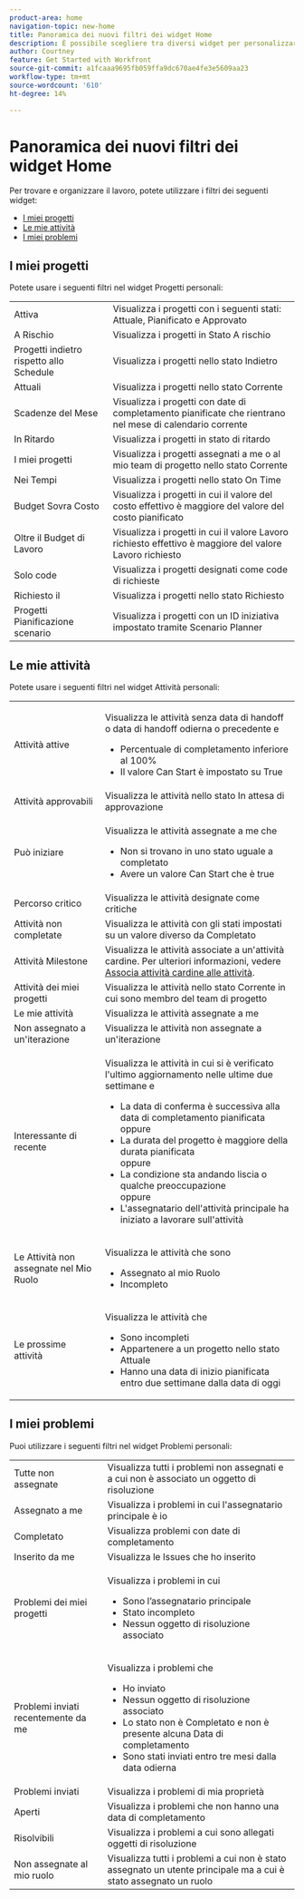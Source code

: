 ```yaml
---
product-area: home
navigation-topic: new-home
title: Panoramica dei nuovi filtri dei widget Home
description: È possibile scegliere tra diversi widget per personalizzare il contenuto visualizzato nella home page. Questi widget possono essere ridimensionati e disposti nella home page.
author: Courtney
feature: Get Started with Workfront
source-git-commit: a1fcaaa9695fb059ffa9dc670ae4fe3e5609aa23
workflow-type: tm+mt
source-wordcount: '610'
ht-degree: 14%

---
```


# Panoramica dei nuovi filtri dei widget Home

Per trovare e organizzare il lavoro, potete utilizzare i filtri dei seguenti widget:

* [I miei progetti](#my-projects)
* [Le mie attività](#my-tasks)
* [I miei problemi](#my-issues)

## I miei progetti

Potete usare i seguenti filtri nel widget Progetti personali:

<table>
  <tr>
    <td>Attiva</td>
    <td>Visualizza i progetti con i seguenti stati: Attuale, Pianificato e Approvato </td>
  </tr>
  <tr>
    <td>A Rischio</td>
    <td>Visualizza i progetti in Stato A rischio </td>
  </tr>
  <tr>
    <td>Progetti indietro rispetto allo Schedule</td>
    <td>Visualizza i progetti nello stato Indietro</td>
  </tr>
  <tr>
    <td>Attuali</td>
    <td>Visualizza i progetti nello stato Corrente </td>
  </tr>
  <tr>
    <td>Scadenze del Mese</td>
    <td>Visualizza i progetti con date di completamento pianificate che rientrano nel mese di calendario corrente</td>
  </tr>
  <tr>
    <td>In Ritardo</td>
    <td>Visualizza i progetti in stato di ritardo</td>
  </tr>
  <tr>
    <td>I miei progetti</td>
    <td>Visualizza i progetti assegnati a me o al mio team di progetto nello stato Corrente</td>
  </tr>
  <tr>
    <td>Nei Tempi</td>
    <td>Visualizza i progetti nello stato On Time</td>
  </tr>
  <tr>
    <td>Budget Sovra Costo</td>
    <td>Visualizza i progetti in cui il valore del costo effettivo è maggiore del valore del costo pianificato</td>
  </tr>
  <tr>
    <td>Oltre il Budget di Lavoro</td>
    <td>Visualizza i progetti in cui il valore Lavoro richiesto effettivo è maggiore del valore Lavoro richiesto</td>
  </tr>
  <tr>
    <td>Solo code</td>
    <td>Visualizza i progetti designati come code di richieste</td>
  </tr>
  <tr>
    <td>Richiesto il</td>
    <td>Visualizza i progetti nello stato Richiesto</td>
  </tr>
  <tr>
    <td>Progetti Pianificazione scenario</td>
    <td>Visualizza i progetti con un ID iniziativa impostato tramite Scenario Planner</td>
  </tr>
</table>

## Le mie attività

Potete usare i seguenti filtri nel widget Attività personali:

<table>
  <tr>
    <td>Attività attive</td>
    <td><p>Visualizza le attività senza data di handoff o data di handoff odierna o precedente e</p>
<ul>
  <li>Percentuale di completamento inferiore al 100%</li>
  <li>Il valore Can Start è impostato su True</li>
</ul>
</td>
  </tr>
   <!-- <tr>
    <td>All Unassigned Tasks</td>
    <td></td>
  </tr> -->
  <tr>
    <td>Attività approvabili</td>
    <td>Visualizza le attività nello stato In attesa di approvazione</td>
  </tr>
  <tr>
    <td>Può iniziare</td>
    <td><p>Visualizza le attività assegnate a me che</p>
<ul>
  <li>Non si trovano in uno stato uguale a completato</li>
  <li>Avere un valore Can Start che è true</li>
</ul>
</td>
  </tr>
  <tr>
    <td>Percorso critico</td>
    <td>Visualizza le attività designate come critiche</td>
  </tr>
  <tr>
    <td>Attività non completate</td>
    <td>Visualizza le attività con gli stati impostati su un valore diverso da Completato</td>
  </tr>
  <tr>
    <td>Attività Milestone</td>
    <td>Visualizza le attività associate a un'attività cardine. Per ulteriori informazioni, vedere <a href="/help/quicksilver/manage-work/tasks/manage-tasks/associate-milestones-with-tasks.md">Associa attività cardine alle attività</a>.
</td>
  </tr>
  <tr>
    <td>Attività dei miei progetti</td>
    <td>Visualizza le attività nello stato Corrente in cui sono membro del team di progetto </td>
  </tr>
    <tr>
    <td>Le mie attività</td>
    <td>Visualizza le attività assegnate a me</td>
  </tr>
  <tr>
    <td>Non assegnato a un'iterazione</td>
    <td>Visualizza le attività non assegnate a un'iterazione</td>
  </tr>
  <tr>
    <td>Interessante di recente</td>
    <td><p>Visualizza le attività in cui si è verificato l'ultimo aggiornamento nelle ultime due settimane e</p>
<ul>
  <li>La data di conferma è successiva alla data di completamento pianificata</li>
  oppure
  <li>La durata del progetto è maggiore della durata pianificata</li>
  oppure
  <li>La condizione sta andando liscia o qualche preoccupazione</li>
  oppure
  <li>L'assegnatario dell'attività principale ha iniziato a lavorare sull'attività</li>
</ul>
</td>
  </tr>
  <tr>
    <td>Le Attività non assegnate nel Mio Ruolo</td>
    <td><p>Visualizza le attività che sono</p>
<ul>
  <li>Assegnato al mio Ruolo</li>
  <li>Incompleto</li>
</ul>
</td>
  </tr>
  <tr>
    <td>Le prossime attività</td>
    <td><p>Visualizza le attività che</p>
<ul>
  <li>Sono incompleti</li>
  <li>Appartenere a un progetto nello stato Attuale</li>
  <li>Hanno una data di inizio pianificata entro due settimane dalla data di oggi</li>
</ul>
</td>
  </tr>
</table>

## I miei problemi

Puoi utilizzare i seguenti filtri nel widget Problemi personali:

<table>
<tr>
    <td>Tutte non assegnate</td>
    <td>Visualizza tutti i problemi non assegnati e a cui non è associato un oggetto di risoluzione </td>
  </tr>
  <tr>
    <td>Assegnato a me</td>
    <td>Visualizza i problemi in cui l'assegnatario principale è io</td>
  </tr>
  <tr>
    <td>Completato</td>
    <td>Visualizza problemi con date di completamento </td>
  </tr>
  <tr>
    <td>Inserito da me</td>
    <td>Visualizza le Issues che ho inserito</td>
  </tr>
  <tr>
    <td>Problemi dei miei progetti</td>
    <td><p>Visualizza i problemi in cui</p>
<ul>
  <li>Sono l’assegnatario principale</li>
  <li>Stato incompleto</li>
  <li>Nessun oggetto di risoluzione associato</li>
</ul>
</td>
  </tr>
    <tr>
    <td>Problemi inviati recentemente da me</td>
    <td><p>Visualizza i problemi che</p>
<ul>
  <li>Ho inviato</li>
  <li>Nessun oggetto di risoluzione associato</li>
  <li>Lo stato non è Completato e non è presente alcuna Data di completamento</li>
  <li>Sono stati inviati entro tre mesi dalla data odierna</li>
</ul>
</td>
  </tr>
    </tr>
    <tr>
    <td>Problemi inviati</td>
    <td>Visualizza i problemi di mia proprietà</td>
  </tr>
  <tr>
    <td>Aperti</td>
    <td>Visualizza i problemi che non hanno una data di completamento</td>
  </tr>
  <tr>
    <td>Risolvibili</td>
    <td>Visualizza i problemi a cui sono allegati oggetti di risoluzione</td>
  </tr>
  <tr>
    <td>Non assegnate al mio ruolo</td>
    <td>Visualizza tutti i problemi a cui non è stato assegnato un utente principale ma a cui è stato assegnato un ruolo </td>
  </tr>
</table>